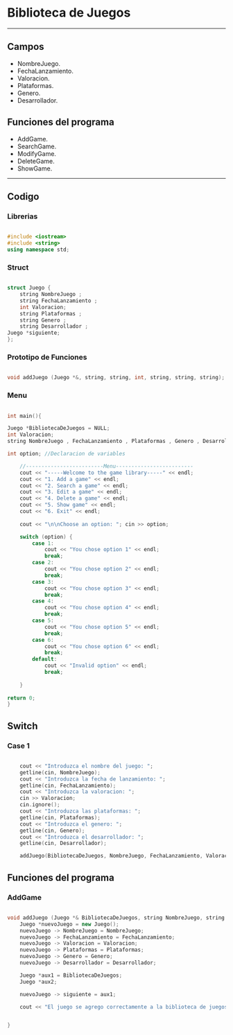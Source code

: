 # Biblioteca de Juegos
----

## Campos

* NombreJuego.
* FechaLanzamiento.
* Valoracion.
* Plataformas.
* Genero.
* Desarrollador.

## Funciones del programa

* AddGame.
* SearchGame.
* ModifyGame.
* DeleteGame.
* ShowGame.

-----

## Codigo

### Librerias

```c++

#include <iostream>
#include <string>
using namespace std;

```

### Struct

```c++

struct Juego {
    string NombreJuego ;
    string FechaLanzamiento ;
    int Valoracion;
    string Plataformas ;
    string Genero ;
    string Desarrollador ;
Juego *siguiente;
};

```

### Prototipo de Funciones

```c++

void addJuego (Juego *&, string, string, int, string, string, string);

```

### Menu

```c++

int main(){

Juego *BibliotecaDeJuegos = NULL;
int Valoracion;
string NombreJuego , FechaLanzamiento , Plataformas , Genero , Desarrollador ;

int option; //Declaracion de variables

 	//-------------------------Menu-------------------------
	cout << "-----Welcome to the game library-----" << endl;
	cout << "1. Add a game" << endl;
	cout << "2. Search a game" << endl;
	cout << "3. Edit a game" << endl;
	cout << "4. Delete a game" << endl;
	cout << "5. Show game" << endl;
	cout << "6. Exit" << endl;
	
	cout << "\n\nChoose an option: "; cin >> option;

	switch (option) {
		case 1:
			cout << "You chose option 1" << endl;
			break;
		case 2:
			cout << "You chose option 2" << endl;
			break;
		case 3:
			cout << "You chose option 3" << endl;
			break;
		case 4:
			cout << "You chose option 4" << endl;
			break;
		case 5:
			cout << "You chose option 5" << endl;
			break;
		case 6:
			cout << "You chose option 6" << endl;
			break;
		default:
			cout << "Invalid option" << endl;
			break;
	
	}
    
return 0;
}
```

## Switch

### Case 1

```c++

    cout << "Introduzca el nombre del juego: ";
	getline(cin, NombreJuego);
	cout << "Introduzca la fecha de lanzamiento: ";
	getline(cin, FechaLanzamiento);
	cout << "Introduzca la valoracion: ";
	cin >> Valoracion;
	cin.ignore();
	cout << "Introduzca las plataformas: ";
	getline(cin, Plataformas);
	cout << "Introduzca el genero: ";
	getline(cin, Genero);
	cout << "Introduzca el desarrollador: ";
	getline(cin, Desarrollador);

	addJuego(BibliotecaDeJuegos, NombreJuego, FechaLanzamiento, Valoracion, Plataformas, Genero, Desarrollador);

```

## Funciones del programa

### AddGame

```c++

void addJuego (Juego *& BibliotecaDeJuegos, string NombreJuego, string FechaLanzamiento, int Valoracion, string Plataformas, string Genero, string Desarrollador) {
	Juego *nuevoJuego = new Juego();
	nuevoJuego -> NombreJuego = NombreJuego;
	nuevoJuego -> FechaLanzamiento = FechaLanzamiento;
	nuevoJuego -> Valoracion = Valoracion;
	nuevoJuego -> Plataformas = Plataformas;
	nuevoJuego -> Genero = Genero;
	nuevoJuego -> Desarrollador = Desarrollador;

	Juego *aux1 = BibliotecaDeJuegos;
	Juego *aux2;

	nuevoJuego -> siguiente = aux1;

	cout << "El juego se agrego correctamente a la biblioteca de juegos" << endl;


}

```

